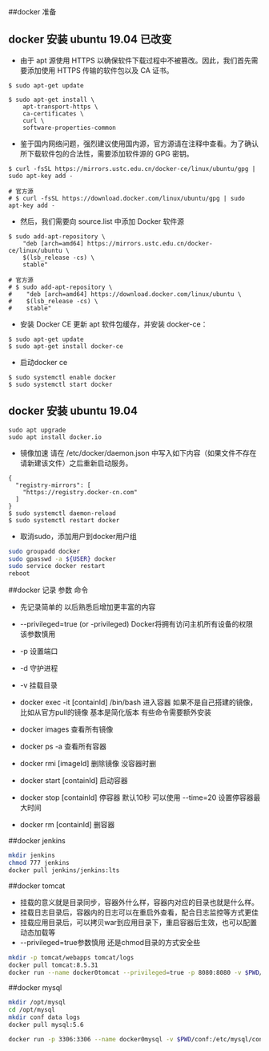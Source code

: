 ##docker 准备
<del>
## docker 安装 ubuntu 19.04 已改变
- 由于 apt 源使用 HTTPS 以确保软件下载过程中不被篡改。因此，我们首先需要添加使用 HTTPS 传输的软件包以及 CA 证书。

```
$ sudo apt-get update

$ sudo apt-get install \
    apt-transport-https \
    ca-certificates \
    curl \
    software-properties-common
```
- 鉴于国内网络问题，强烈建议使用国内源，官方源请在注释中查看。为了确认所下载软件包的合法性，需要添加软件源的 GPG 密钥。

```
$ curl -fsSL https://mirrors.ustc.edu.cn/docker-ce/linux/ubuntu/gpg | sudo apt-key add -

# 官方源
# $ curl -fsSL https://download.docker.com/linux/ubuntu/gpg | sudo apt-key add -
```
- 然后，我们需要向 source.list 中添加 Docker 软件源

```
$ sudo add-apt-repository \
    "deb [arch=amd64] https://mirrors.ustc.edu.cn/docker-ce/linux/ubuntu \
    $(lsb_release -cs) \
    stable"

# 官方源
# $ sudo add-apt-repository \
#    "deb [arch=amd64] https://download.docker.com/linux/ubuntu \
#    $(lsb_release -cs) \
#    stable"
```
- 安装 Docker CE 更新 apt 软件包缓存，并安装 docker-ce：

```
$ sudo apt-get update
$ sudo apt-get install docker-ce
```
- 启动docker ce

```
$ sudo systemctl enable docker
$ sudo systemctl start docker
```
</del>

## docker 安装 ubuntu 19.04
```
sudo apt upgrade
sudo apt install docker.io
```

- 镜像加速 请在 /etc/docker/daemon.json 中写入如下内容（如果文件不存在请新建该文件）之后重新启动服务。

```
{
  "registry-mirrors": [
    "https://registry.docker-cn.com"
  ]
}
$ sudo systemctl daemon-reload
$ sudo systemctl restart docker
```

- 取消sudo，添加用户到docker用户组

```sh
sudo groupadd docker 
sudo gpasswd -a ${USER} docker
sudo service docker restart
reboot
```


##docker 记录 参数 命令
- 先记录简单的 以后熟悉后增加更丰富的内容

- --privileged=true (or -privileged) Docker将拥有访问主机所有设备的权限 该参数慎用
- -p 设置端口
- -d 守护进程
- -v 挂载目录
- docker exec -it [containId] /bin/bash 进入容器 如果不是自己搭建的镜像，比如从官方pull的镜像 基本是简化版本 有些命令需要额外安装
- docker images 查看所有镜像
- docker ps -a 查看所有容器
- docker rmi [imageId] 删除镜像 没容器时删
- docker start [containId] 启动容器
- docker stop [containId] 停容器 默认10秒 可以使用 --time=20 设置停容器最大时间
- docker rm [containId] 删容器


##docker jenkins 
```sh
mkdir jenkins
chmod 777 jenkins
docker pull jenkins/jenkins:lts

```


##docker tomcat
- 挂载的意义就是目录同步，容器外什么样，容器内对应的目录也就是什么样。
- 挂载日志目录后，容器内的日志可以在重启外查看，配合日志监控等方式更佳
- 挂载应用目录后，可以拷贝war到应用目录下，重启容器后生效，也可以配置动态加载等
- --privileged=true参数慎用 还是chmod目录的方式安全些

```sh
mkdir -p tomcat/webapps tomcat/logs
docker pull tomcat:8.5.31
docker run --name docker0tomcat --privileged=true -p 8080:8080 -v $PWD/tomcat/logs:/usr/local/tomcat/logs -v $PWD/tomcat/webapps:/usr/local/tomcat/webapps -d tomcat:8.5.31
```

##docker mysql 
```sh
mkdir /opt/mysql
cd /opt/mysql
mkdir conf data logs
docker pull mysql:5.6

docker run -p 3306:3306 --name docker0mysql -v $PWD/conf:/etc/mysql/conf.d -v $PWD/logs:/logs -v $PWD/data:/var/lib/mysql -e MYSQL_ROOT_PASSWORD=1234 -d mysql:5.6.42 --character-set-server=utf8 --collation-server=utf8_general_ci
```
